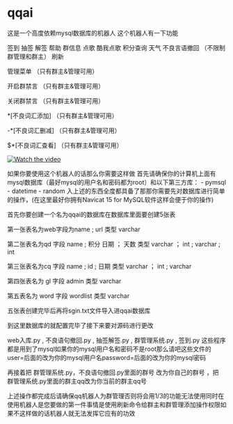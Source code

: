 # qqai
这是一个高度依赖mysql数据库的机器人
这个机器人有一下功能

签到
抽签
解签
帮助
群信息
点歌
酷我点歌
积分查询
天气
不良言语撤回  （不限制群管理和群主）
刷新

管理菜单    （只有群主&管理可用）

开启群禁言   （只有群主&管理可用）

关闭群禁言    （只有群主&管理可用）

\*[不良词汇添加] （只有群主&管理可用）

\-*[不良词汇删减] （只有群主&管理可用）

\$*[不良词汇查看]  （只有群主&管理可用）

[![Watch the video](https://raw.github.com/GabLeRoux/WebMole/master/ressources/WebMole_Youtube_Video.png)](https://www.bilibili.com/video/BV1PD4y1z7XL?share_source=copy_web&vd_source=552628747d3128fe2161ab387bda673c)

如果你要使用这个机器人的话那么你需要这样做
首先请确保你的计算机上面有mysql数据库（最好mysql的用户名和密码都为root）和以下第三方库：
                                                 - pymsql
                                                 - datetime
                                                 - random
入上述的东西全度都具备了那那你需要先对数据库进行简单的操作，(在这里最好你拥有Navicat 15 for MySQL软件这样会便于你的操作)

首先你要创建一个名为qqai的数据库在数据库里面要创建5张表

第一张表名为web字段为name ; url 类型 varchar

第二张表名为qd 字段 name ; 积分 日期 ； 天数 类型 varchar ； int ; varchar ; int

第三张表名为cq 字段 name ; id ; 日期 类型 varchar ； int ; varchar

第四张表名为 gl 字段 admin 类型 varchar

第五表名为 word 字段 wordlist 类型 varchar

五张表创建完毕后再将sgin.txt文件导入进qqai数据库

到这里数据库的就配置完毕了接下来要对源码进行更改

web入库.py , 不良语句撤回.py , 抽签解签.py , 群管理系统.py , 签到.py 这些程序都是用到了mysql如果你的mysql用户名和密码不是root那么请吧这些文件的user=后面的改为你的mysql用户名password=后面的改为你的mysql密码

再接着把 群管理系统.py，不良语句撤回.py里面的群号 改为你自己的群号 ，把 群管理系统.py里面的群主qq改为你当前的群主qq号

上述操作都完成后请确保qq机器人为群管理否则将会用1/3的功能无法使用同时在使用机器人是您要做的第一件事情是使用刷新命令给群主和群管理添加操作权限如果不这样做的话机器人就无法发挥它应有的功效
